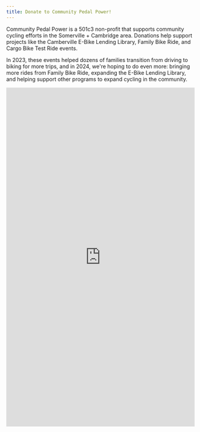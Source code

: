 ```yaml
---
title: Donate to Community Pedal Power!
---
```


Community Pedal Power is a 501c3 non-profit that supports community cycling
efforts in the Somerville + Cambridge area. Donations help support projects
like the Camberville E-Bike Lending Library, Family Bike Ride, and Cargo Bike
Test Ride events.

In 2023, these events helped dozens of families transition from driving to
biking for more trips, and in 2024, we're hoping to do even more: bringing
more rides from Family Bike Ride, expanding the E-Bike Lending Library, and
helping support other programs to expand cycling in the community.

<script src="https://donorbox.org/widget.js" paypalExpress="true"></script><iframe src="https://donorbox.org/embed/support-community-pedal-power" name="donorbox" allowpaymentrequest="allowpaymentrequest" seamless="seamless" frameborder="0" scrolling="no" height="900px" width="100%" style="max-width: 500px; min-width: 250px; max-height:none!important"></iframe>
